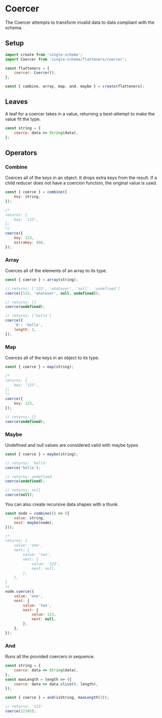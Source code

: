 # Coercer

The Coercer attempts to transform invalid data to data compliant with the schema. 

## Setup
```javascript
import create from 'single-schema';
import Coercer from 'single-schema/flatteners/coercer';

const flatteners = {
	coercer: Coercer(),
};

const { combine, array, map, and, maybe } = create(flatteners);
```

## Leaves
A leaf for a coercer takes in a value, returning a best-attempt to make the value fit the type.

```javascript
const string = {
	coerce: data => String(data),
};
```

## Operators

### Combine

Coerces all of the keys in an object. It drops extra keys from the result. If a child reducer does not have a coercion function, the original value is used.

```javascript
const { coerce } = combine({
	key: string,
});

/*
returns: {
	key: '123',
};
*/
coerce({
	key: 123,
	extraKey: 456,
});
```

### Array

Coerces all of the elements of an array to its type.

```javascript
const { coerce } = array(string);

// returns: ['123', 'whatever', 'null', 'undefined']
coerce([123, 'whatever', null, undefined]);

// returns: []
coerce(undefined);

// returns: ['hello']
coerce({
	'0': 'hello',
	length: 1,
});
```

### Map

Coerces all of the keys in an object to its type.

```javascript
const { coerce } = map(string);

/* 
returns: {
	key: '123',
};
*/
coerce({
	key: 123,
});

// returns: {}
coerce(undefined);
```

### Maybe

Undefined and null values are considered valid with maybe types

```javascript
const { coerce } = maybe(string);

// returns: 'hello'
coerce('hello');

// returns: undefined
coerce(undefined);

// returns: null
coerce(null);
```

You can also create recursive data shapes with a thunk.

```javascript
const node = combine(() => ({
	value: string,
	next: maybe(node),
}));

/*
returns: {
	value: 'one',
	next: {
		value: 'two',
		next: {
			value: '123',
			next: null,
		},
	},
}
*/
node.coerce({
	value: 'one',
	next: {
		value: 'two',
		next: {
			value: 123,
			next: null,
		},
	},
});
```

### And

Runs all the provided coercers in sequence.

```javascript
const string = {
	coerce: data => String(data),
};
const maxLength = length => ({
	coerce: data => data.slice(0, length),
});

const { coerce } = and(isString, maxLength(3));

// returns: '123'
coerce(12345);
```